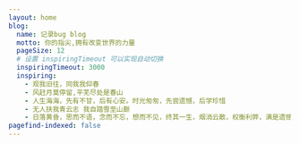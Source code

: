 ```yaml
---
layout: home
blog:
  name: 记录bug blog
  motto: 你的指尖,拥有改变世界的力量
  pageSize: 12
  # 设置 inspiringTimeout 可以实现自动切换
  inspiringTimeout: 3000
  inspiring:
    - 观我旧往，同我我仰春
    - 风赶月莫停留,平芜尽处是春山
    - 人生海海，先有不甘，后有心安。时光匆匆，先尝遗憾，后学珍惜
    - 无人扶我青云志 我自踏雪至山巅
    - 日落黄昏，思而不语，念而不忘，想而不见，终其一生，烟消云散，权衡利弊，满是遗憾！
pagefind-indexed: false
---
```

